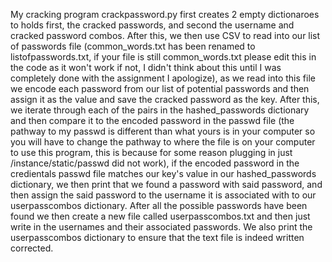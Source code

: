 My cracking program crackpassword.py first creates 2 empty dictionaroes to holds first, the cracked passwords, and second the username and cracked password combos. After this, we then use CSV to read into our list of passwords file (common_words.txt has been renamed to listofpasswords.txt, if your file is still common_words.txt please edit this in the code as it won't work if not, I didn't think about this until I was completely done with the assignment I apologize), as we read into this file we encode each password from our list of potential passwords and then assign it as the value and save the cracked password as the key. After this, we iterate through each of the pairs in the hashed_passwords dictionary and then compare it to the encoded password in the passwd file (the pathway to my passwd is different than what yours is in your computer so you will have to change the pathway to where the file is on your computer to use this program, this is because for some reason plugging in just /instance/static/passwd did not work), if the encoded password in the credientals passwd file matches our key's value in our hashed_passwords dictionary, we then print that we found a password with said password, and then assign the said password to the username it is associated with to our userpasscombos dictionary. After all the possible passwords have been found we then create a new file called userpasscombos.txt and then just write in the usernames and their associated passwords. We also print the userpasscombos dictionary to ensure that the text file is indeed written corrected.
